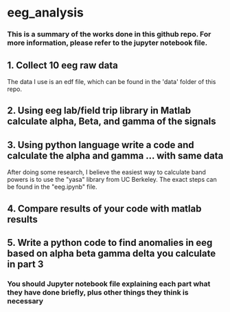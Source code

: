 # eeg_analysis
### This is a summary of the works done in this github repo. For more information, please refer to the jupyter notebook file. 

## 1. Collect 10 eeg raw data
The data I use is an edf file, which can be found in the 'data' folder of this repo. 

## 2. Using eeg lab/field trip library in Matlab calculate alpha, Beta, and gamma of the signals 


## 3. Using python language write a code and calculate the alpha and gamma … with same data
After doing some research, I believe the easiest way to calculate band powers is to use the "yasa" library from UC Berkeley. The exact steps can be found in the "eeg.ipynb" file.

## 4. Compare results of your code with matlab results 


## 5. Write a python code to find anomalies in eeg based on alpha beta gamma delta you calculate in part 3


### You should Jupyter notebook file explaining each part what they have done briefly, plus other things they think is necessary